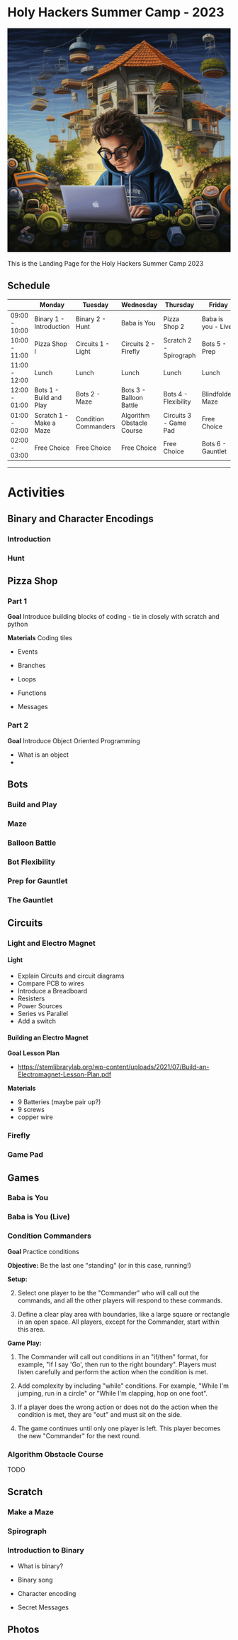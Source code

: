 # Holy Hackers Summer Camp - 2023

![Landing Image](carlo_acutis.png)

This is the Landing Page for the Holy Hackers Summer Camp 2023

## Schedule

|               | Monday                   | Tuesday               | Wednesday                  | Thursday               | Friday            |
|---------------|--------------------------|-----------------------|----------------------------|------------------------|-------------------|
| 09:00 - 10:00 | Binary 1 - Introduction  | Binary 2 - Hunt       | Baba is You                | Pizza Shop 2           | Baba is you - Live|
| 10:00 - 11:00 | Pizza Shop l             | Circuits 1 - Light    | Circuits 2 - Firefly       | Scratch 2 - Spirograph | Bots 5 - Prep     |
| 11:00 - 12:00 | Lunch                    | Lunch                 | Lunch                      | Lunch                  | Lunch             |
| 12:00 - 01:00 | Bots 1 - Build and Play  | Bots 2 - Maze         | Bots 3 - Balloon Battle    | Bots 4 - Flexibility   | Blindfolded Maze  |
| 01:00 - 02:00 | Scratch 1 - Make a Maze  | Condition Commanders  | Algorithm Obstacle Course  | Circuits 3 - Game Pad  | Free Choice       |
| 02:00 - 03:00 | Free Choice              | Free Choice           | Free Choice                | Free Choice            | Bots 6 - Gauntlet |

---

# Activities


## Binary and Character Encodings

### Introduction

### Hunt


## Pizza Shop

### Part 1 

**Goal** Introduce building blocks of coding - tie in closely with scratch and python

**Materials** Coding tiles

* Events

* Branches

* Loops

* Functions

* Messages



### Part 2

**Goal** Introduce Object Oriented Programming

* What is an object
* 


## Bots 

### Build and Play

### Maze

### Balloon Battle

### Bot Flexibility

### Prep for Gauntlet

### The Gauntlet


## Circuits

### Light and Electro Magnet

#### Light
* Explain Circuits and circuit diagrams
* Compare PCB to wires
* Introduce a Breadboard
* Resisters
* Power Sources
* Series vs Parallel
* Add a switch

#### Building an Electro Magnet
**Goal**
**Lesson Plan**
* https://stemlibrarylab.org/wp-content/uploads/2021/07/Build-an-Electromagnet-Lesson-Plan.pdf

**Materials**
* 9 Batteries (maybe pair up?)
* 9 screws
* copper wire


### Firefly

### Game Pad


## Games

### Baba is You

### Baba is You (Live)

### Condition Commanders

**Goal** Practice conditions

**Objective:** Be the last one "standing" (or in this case, running!)

**Setup:**

2. Select one player to be the "Commander" who will call out the commands, and all the other players will respond to these commands.

1. Define a clear play area with boundaries, like a large square or rectangle in an open space. All players, except for the Commander, start within this area.

**Game Play:**

1. The Commander will call out conditions in an "if/then" format, for example, "If I say 'Go', then run to the right boundary". Players must listen carefully and perform the action when the condition is met.

2. Add complexity by including "while" conditions. For example, "While I'm jumping, run in a circle" or "While I'm clapping, hop on one foot".

3. If a player does the wrong action or does not do the action when the condition is met, they are "out" and must sit on the side.

4. The game continues until only one player is left. This player becomes the new "Commander" for the next round.



### Algorithm Obstacle Course

TODO

## Scratch

### Make a Maze

### Spirograph





### Introduction to Binary

* What is binary?

* Binary song

* Character encoding

* Secret Messages





















## Photos



